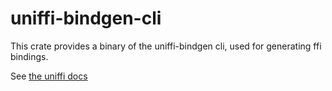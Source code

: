 # uniffi-bindgen-cli

This crate provides a binary of the uniffi-bindgen cli, used for generating ffi bindings.

See [the uniffi docs](https://mozilla.github.io/uniffi-rs/0.27/tutorial/foreign_language_bindings.html#running-uniffi-bindgen-using-a-library-file-recommended)